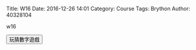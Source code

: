 Title: W16
Date: 2016-12-26 14:01
Category: Course
Tags: Brython
Author: 40328104

w16

<!-- 導入 Brython 標準程式庫 -->
<script type="text/javascript" src="https://cdn.rawgit.com/brython-dev/brython/master/www/src/brython_dist.js">
</script>
 
<!-- 啟動 Brython -->
<script>
window.onload=function(){
brython(1);
}
</script>
 
<!-- 以下實際利用  Brython  -->
<div id="con"></div>
<script type="text/python3">
from browser import alert
from browser import document
from browser import html
import random
#print("test")
#alert("test")
con1 = document["con"]
標準答案 = random.randint(1,100)
你猜的數字 = int(input("請輸入您所猜的整數:")) 
猜測次數 = 1
while 標準答案 != 你猜的數字:
    if 標準答案 < 你猜的數字:
        print("太大了，再猜一次 :)加油")
    else:
        print("太小了，再猜一次 :)加油")
    你猜的數字 = int(input("請輸入您所猜的整數:"))
    猜測次數 += 1
 
print("猜對了！總共猜了", 猜測次數, "次")
con1 <= str(標準答案)
'''
try:
    for i in range(1):
        #con1 <= "test" + "<br />"
        yourInput=int(input("請輸入一個整數!!!"))
        #con1 <= "test" + html.BR()
        output = yourInput + 1
        con1 <= "你輸入的整數加上1之後,為" + str(output) 
except:
    con1 <= "請輸入整數!!! "
'''
def b1(e):
    alert("click")
document["b1"].bind("click", b1)
</script>
<button id="b1">玩猜數字遊戲</button>